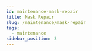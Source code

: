 ```yaml
---
id: maintenance-mask-repair
title: Mask Repair
slug: /maintenance/mask-repair
tags:
  - maintenance
sidebar_position: 3
---
```


